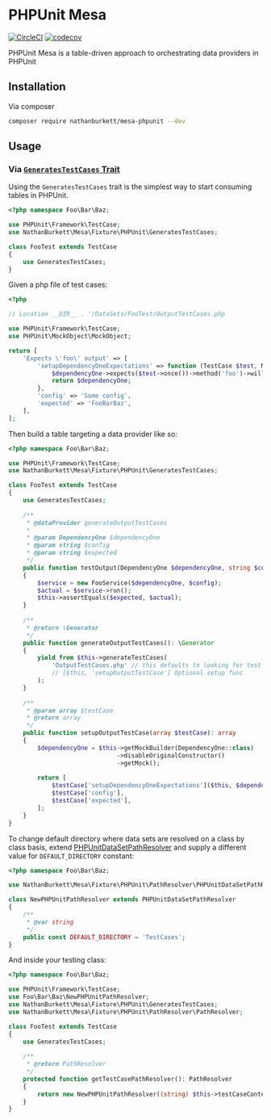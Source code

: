 # PHPUnit Mesa

[![CircleCI](https://circleci.com/gh/NathanBurkett/mesa-phpunit.svg?style=svg)](https://circleci.com/gh/NathanBurkett/mesa-phpunit) [![codecov](https://codecov.io/gh/NathanBurkett/mesa-phpunit/branch/master/graph/badge.svg)](https://codecov.io/gh/NathanBurkett/mesa-phpunit)

PHPUnit Mesa is a table-driven approach to orchestrating data providers in PHPUnit

## Installation

Via composer

``` bash
composer require nathanburkett/mesa-phpunit --dev
```

## Usage

### Via [`GeneratesTestCases` Trait](src/GeneratesTestCases.php)

Using the `GeneratesTestCases` trait is the simplest way to start consuming tables in PHPUnit.

```php
<?php namespace Foo\Bar\Baz;

use PHPUnit\Framework\TestCase;
use NathanBurkett\Mesa\Fixture\PHPUnit\GeneratesTestCases;

class FooTest extends TestCase
{
    use GeneratesTestCases;
}
```

Given a php file of test cases:
```php
<?php

// Location __DIR__ . '/DataSets/FooTest/OutputTestCases.php

use PHPUnit\Framework\TestCase;
use PHPUnit\MockObject\MockObject;

return [
    'Expects \'foo\' output' => [
        'setupDependencyOneExpectations' => function (TestCase $test, MockObject $dependencyOne): MockObject {
            $dependencyOne->expects($test->once())->method('foo')->willReturn(true);
            return $dependencyOne;
        },
        'config' => 'Some config',
        'expected' => 'FooBarBaz',
    ],
];

```

Then build a table targeting a data provider like so:
```php
<?php namespace Foo\Bar\Baz;

use PHPUnit\Framework\TestCase;
use NathanBurkett\Mesa\Fixture\PHPUnit\GeneratesTestCases;

class FooTest extends TestCase
{
    use GeneratesTestCases;
    
    /**
     * @dataProvider generateOutputTestCases
     * 
     * @param DependencyOne $dependencyOne
     * @param string $config
     * @param string $expected
     */
    public function testOutput(DependencyOne $dependencyOne, string $config, string $expected)
    {
        $service = new FooService($dependencyOne, $config);
        $actual = $service->run();
        $this->assertEquals($expected, $actual);
    }
    
    /**
     * @return \Generator
     */
    public function generateOutputTestCases(): \Generator
    {
        yield from $this->generateTestCases(
            'OutputTestCases.php' // this defaults to looking for test cases in __DIR__ . /DataSets/{ClassName}/{string}
            // [$this, 'setupOutputTestCase'] Optional setup func
        );
    }
    
    /**
     * @param array $testCase
     * @return array
     */
    public function setupOutputTestCase(array $testCase): array
    {
        $dependencyOne = $this->getMockBuilder(DependencyOne::class)
                              ->disableOriginalConstructor()
                              ->getMock();
        
        return [
            $testCase['setupDependencyOneExpectations']($this, $dependencyOne),
            $testCase['config'],
            $testCase['expected'],
        ];
    }
}
```

To change default directory where data sets are resolved on a class by class basis, extend [PHPUnitDataSetPathResolver](src/PathResolver/PHPUnitDataSetPathResolver.php) and supply a different value for `DEFAULT_DIRECTORY` constant:

```php
<?php namespace Foo\Bar\Baz;

use NathanBurkett\Mesa\Fixture\PHPUnit\PathResolver\PHPUnitDataSetPathResolver;

class NewPHPUnitPathResolver extends PHPUnitDataSetPathResolver
{
    /**
     * @var string 
     */
    public const DEFAULT_DIRECTORY = 'TestCases';
}
```

And inside your testing class:

```php
<?php namespace Foo\Bar\Baz;

use PHPUnit\Framework\TestCase;
use Foo\Bar\Baz\NewPHPUnitPathResolver;
use NathanBurkett\Mesa\Fixture\PHPUnit\GeneratesTestCases;
use NathanBurkett\Mesa\Fixture\PHPUnit\PathResolver\PathResolver;

class FooTest extends TestCase
{
    use GeneratesTestCases;
    
    /**
     * @return PathResolver
     */
    protected function getTestCasePathResolver(): PathResolver
    {
        return new NewPHPUnitPathResolver((string) $this->testCaseContext, new \ReflectionClass($this));
    }
} 
```
